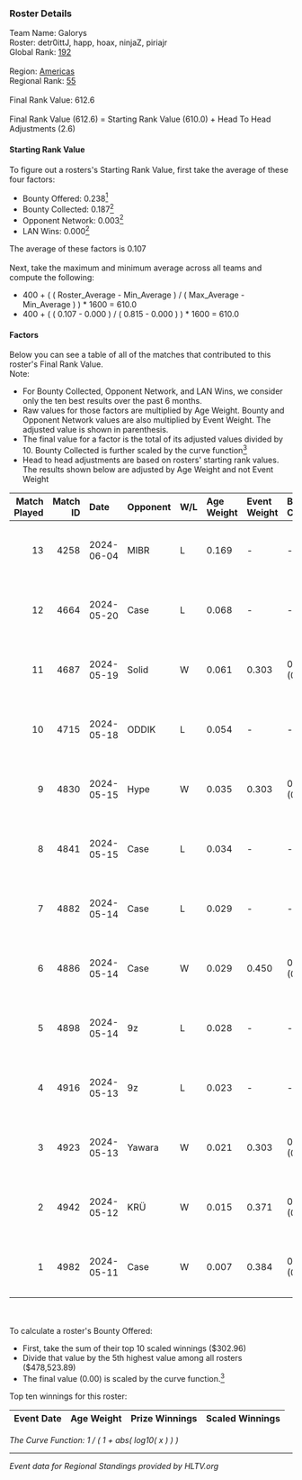 ### Roster Details<br />
Team Name: Galorys<br />
Roster: detr0ittJ, happ, hoax, ninjaZ, piriajr<br />
Global Rank: [192](../../standings_global_2024_11_06.md)<br />
<br />
Region: [Americas]( ../../standings_americas_2024_11_06.md)<br />
Regional Rank: [55]( ../../standings_americas_2024_11_06.md)<br />
<br />
Final Rank Value:  612.6<br />
<br />
Final Rank Value (612.6) = Starting Rank Value (610.0) + Head To Head Adjustments (2.6)<br />

#### Starting Rank Value<br />
To figure out a rosters's Starting Rank Value, first take the average of these four factors:<br />
- Bounty Offered: 0.238[<sup>1</sup>](#table2)
- Bounty Collected: 0.187[<sup>2</sup>](#table1)
- Opponent Network: 0.003[<sup>2</sup>](#table1)
- LAN Wins: 0.000[<sup>2</sup>](#table1)

The average of these factors is 0.107<br />
<br />
Next, take the maximum and minimum average across all teams and compute the following:<br />
- 400 + ( ( Roster_Average - Min_Average ) / ( Max_Average - Min_Average ) ) * 1600 = 610.0
- 400 + ( ( 0.107 - 0.000 ) / ( 0.815 - 0.000 ) ) * 1600 = 610.0


#### Factors<br />
Below you can see a table of all of the matches that contributed to this roster's Final Rank Value.<br />
Note:<br />

- For Bounty Collected, Opponent Network, and LAN Wins, we consider only the ten best results over the past 6 months.
- Raw values for those factors are multiplied by Age Weight. Bounty and Opponent Network values are also multiplied by Event Weight. The adjusted value is shown in parenthesis.
- The final value for a factor is the total of its adjusted values divided by 10. Bounty Collected is further scaled by the curve function[<sup>3</sup>](#curveFunction)
- Head to head adjustments are based on rosters' starting rank values. The results shown below are adjusted by Age Weight and not Event Weight
<span id="table1"></span><br />


| Match Played | Match ID | Date       | Opponent | W/L | Age Weight | Event Weight | Bounty Collected | Opponent Network | LAN Wins  | H2H Adj. | Roster                                 |
| -: | -: | :- | :- | :- | :- | :- | :- | :- | :- | -: | :- |
|           13 |     4258 | 2024-06-04 | MIBR     | L   | 0.169      | -            | -                | -                | -         |    -0.10 | detr0ittJ, happ, hoax, ninjaZ, piriajr |
|           12 |     4664 | 2024-05-20 | Case     | L   | 0.068      | -            | -                | -                | -         |    -0.44 | detr0ittJ, happ, hoax, koala, ninjaZ   |
|           11 |     4687 | 2024-05-19 | Solid    | W   | 0.061      | 0.303        | 0.005 (0.000)    | 0.624 (0.012)    | 0 (0.000) |     1.49 | detr0ittJ, happ, hoax, koala, ninjaZ   |
|           10 |     4715 | 2024-05-18 | ODDIK    | L   | 0.054      | -            | -                | -                | -         |    -0.14 | detr0ittJ, happ, hoax, koala, ninjaZ   |
|            9 |     4830 | 2024-05-15 | Hype     | W   | 0.035      | 0.303        | 0.008 (0.000)    | 0.377 (0.004)    | 0 (0.000) |     0.82 | detr0ittJ, happ, hoax, koala, ninjaZ   |
|            8 |     4841 | 2024-05-15 | Case     | L   | 0.034      | -            | -                | -                | -         |    -0.22 | detr0ittJ, happ, hoax, koala, ninjaZ   |
|            7 |     4882 | 2024-05-14 | Case     | L   | 0.029      | -            | -                | -                | -         |    -0.19 | detr0ittJ, happ, hoax, koala, ninjaZ   |
|            6 |     4886 | 2024-05-14 | Case     | W   | 0.029      | 0.450        | 0.016 (0.000)    | 0.525 (0.007)    | 0 (0.000) |     0.71 | detr0ittJ, happ, hoax, koala, ninjaZ   |
|            5 |     4898 | 2024-05-14 | 9z       | L   | 0.028      | -            | -                | -                | -         |    -0.04 | detr0ittJ, happ, hoax, koala, ninjaZ   |
|            4 |     4916 | 2024-05-13 | 9z       | L   | 0.023      | -            | -                | -                | -         |    -0.03 | detr0ittJ, happ, hoax, koala, ninjaZ   |
|            3 |     4923 | 2024-05-13 | Yawara   | W   | 0.021      | 0.303        | 0.000 (0.000)    | 0.091 (0.001)    | 0 (0.000) |     0.24 | detr0ittJ, happ, hoax, koala, ninjaZ   |
|            2 |     4942 | 2024-05-12 | KRÜ      | W   | 0.015      | 0.371        | 0.006 (0.000)    | 0.415 (0.002)    | 0 (0.000) |     0.35 | detr0ittJ, happ, hoax, koala, ninjaZ   |
|            1 |     4982 | 2024-05-11 | Case     | W   | 0.007      | 0.384        | 0.016 (0.000)    | 0.525 (0.001)    | 0 (0.000) |     0.17 | detr0ittJ, happ, hoax, koala, ninjaZ   |

<br />
<span id="table2"></span><br />
To calculate a roster's Bounty Offered:<br />

- First, take the sum of their top 10 scaled winnings ($302.96)
- Divide that value by the 5th highest value among all rosters ($478,523.89)
- The final value (0.00) is scaled by the curve function.[<sup>3</sup>](#curveFunction)

Top ten winnings for this roster:<br />

| Event Date | Age Weight | Prize Winnings | Scaled Winnings |
| :- | -: | :- | :- |


<span id="curveFunction"></span>_The Curve Function: 1 / ( 1 + abs( log10( x ) ) )_<br />

---
_Event data for Regional Standings provided by HLTV.org_<br />
